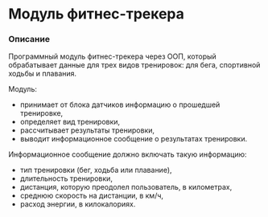 # Модуль фитнес-трекера

### Описание
Программный модуль фитнес-трекера через ООП, который обрабатывает данные для трех видов тренировок: для бега, спортивной ходьбы и плавания.

Модуль:
- принимает от блока датчиков информацию о прошедшей тренировке,
- определяет вид тренировки,
- рассчитывает результаты тренировки,
- выводит информационное сообщение о результатах тренировки.

Информационное сообщение должно включать такую информацию:
- тип тренировки (бег, ходьба или плавание),
- длительность тренировки,
- дистанция, которую преодолел пользователь, в километрах,
- среднюю скорость на дистанции, в км/ч,
- расход энергии, в килокалориях.
